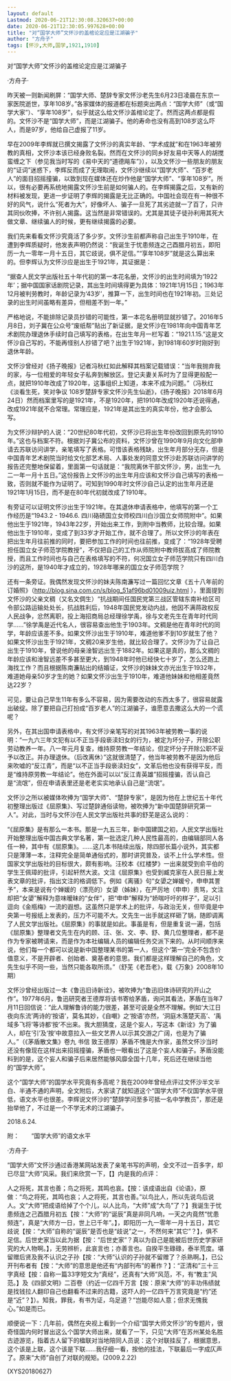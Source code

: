 ```yaml
---
layout: default
Lastmod: 2020-06-21T12:30:08.320637+00:00
date: 2020-06-21T12:30:05.997628+00:00
title: "对“国学大师”文怀沙的盖棺论定应是江湖骗子"
author: "方舟子"
tags: [怀沙,大师,国学,1921,1910]
---
```


对“国学大师”文怀沙的盖棺论定应是江湖骗子

·方舟子·

昨天被一则新闻刷屏：“国学大师、楚辞专家文怀沙老先生6月23日凌晨在东京一家医院逝世，享年108岁。”各家媒体的报道都在标题突出两点：“国学大师”（或“国学大家”）、“享年108岁”，似乎就这么给文怀沙盖棺论定了。然而这两点都是假的。文怀沙不是“国学大师”，而是江湖骗子。他的寿命也没有高到108岁这么吓人，而是97岁，他给自己虚报了11岁。

早在2009年李辉就已撰文揭露了文怀沙的真实年龄、“学术成就”和在1963年被劳教的真相，文怀沙本该已经身败名裂。然而在文怀沙的同乡好友易中天等人的胡搅蛮缠之下（参见我当时写的《易中天的“道德飚车”》），以及文怀沙一些朋友的朋友的“证词”迷惑下，李辉反而成了无理取闹，文怀沙继续以“国学大师”、“百岁老人”的面目招摇撞骗，以致到现在媒体还在炒作他是“国学大师”、“享年108岁”。所以，很有必要再系统地揭露文怀沙生前是如何骗人的。在李辉揭露之后，又有新的材料被发现，更进一步证明了李辉的揭露是无比正确的。中国社会现在有一种很不好的风气，说什么“死者为大”，好像坏人、骗子一旦死了其劣迹就一了百了，只许其同伙吹捧，不许别人揭露。这当然是非常错误的。尤其是其徒子徒孙利用其死大做文章、继续骗人的时候，更有继续揭露的必要。

我们先来看看文怀沙究竟活了多少岁。文怀沙生前都声称自己出生于1910年，在遭到李辉质疑时，他发表声明仍然说：“我诞生于忧患频连之己酉腊月初五，即阳历一九一零年一月十五日，其它歧说，俱不足信。”“享年108岁”就是这么算出来的。但李辉认为文怀沙应是出生于1921年，其证据是：

“据查人民文学出版社五十年代初的第一本花名册，文怀沙的出生时间填为‘1922年’；据中国国家话剧院记录，其出生时间填得更为具体：1921年1月15日；1963年12月被判劳教时，年龄记录为‘43岁’，推算一下，出生时间也在1921年初。三处记录的出生时间虽略有差异，但相差不到一年。”

严格地说，不能排除记录员抄错的可能性，第一本花名册明显就抄错了。2016年5月8日，刘子冀在公众号“废纸帮”贴出了新证据，是文怀沙在1981年向中国青年艺术剧院办理退休手续时自己填写的表格，在出生年月一栏写着：“1921.1.15.”这是文怀沙自己写的，不能再怪别人抄错了吧？出生于1921年，到1981年60岁时刚好到退休年龄。

文怀沙曾经对《扬子晚报》记者冯秋红如此解释其档案记载错误：“当年我抛弃我的家，与一位相爱的年轻女子私奔到解放区。登记夫妻关系时为了显得更般配一点，就把1910年改成了1920年，这事组织上知道，本来不成为问题。”（冯秋红《淡看生死，笑对争议 108岁楚辞专家文怀沙先生仙逝》，《扬子晚报》2018年6月24日）然而档案里写的是1921年，不是1920年，把1910年改成1920年还说得通，改成1921年就不合常理。常理应是，1921年是其出生的真实年份，他才会那么写。

为文怀沙辩护的人说：“20世纪80年代初，文怀沙已将出生年份改回到原先的1910年。”这也与档案不符。根据刘子冀公布的资料，文怀沙曾在1990年9月向文化部申请去苏联访问讲学，亲笔填写了表格。可惜该表格残缺，出生年月部分无存，但是中国青年艺术剧院当时给文化部艺术局、人事处发的同意文怀沙赴苏联访问讲学的报告还完整地保留着，里面第一句话就是：“我院离休干部文怀沙，男，出生一九二一年一月十五日。”这份报告上文怀沙的出生年月应该和文怀沙自己填写的表格一致，否则就不能作为证明了。可知到1990年时文怀沙自己认定的出生年月还是1921年1月15日，而不是在80年代初就改成了1910年。

有旁证可以证明文怀沙出生于1921年。在其退休申请表格中，他填写的第一个工作经历是“1943.2 - 1946.6. 四川硌碛国立女师校四川白沙国立女师院附中”。如果他出生于1921年，1943年22岁，开始出来工作，到附中当教师，比较合理。如果他出生于1910年，变成了到33岁才开始工作，就不合理了。所以文怀沙的年表在把出生年月往前推的同时，要把参加工作的时间也往前推，变成了：“1928年受聘担任国立女子师范学院教授”，不仅把自己的工作从师院附中教师拔高成了师院教授，而且工作时间也与自己在表格填写的不符，何况国立女子师范学院只有四川白沙的这所，是1940年才成立的，1928年哪来的国立女子师范学院？

还有一条旁证。我偶然发现文怀沙的妹夫陈南濂写过一篇回忆文章《五十八年前的订婚照》（http://blog.sina.com.cn/s/blog_51af96bd01009uiz.html ），里面提到文怀沙的父亲文稠（又名文倜生）“抗战期间任国民党第三战区管辖东南补给区司令部公路运输处处长，抗战胜利后，1948年国民党发动内战，他因不满蒋政权反人民战争，忿然离职，投上海招商局总经理徐学禹，徐与文老先生在青年时代同学……”徐学禹是近代名人，很容易查出他生于1903年。文稠是他在青年时代的同学，年龄应该差不多。如果文怀沙出生于1910年，难道他爹不到10岁就生了他？如果文怀沙出生于1921年，文稠20来岁生他，就比较合理了。文怀沙为了让自己出生于1910年，曾说他的母亲淦智远出生于1882年。如果这是真的，那么文稠的年龄应该和淦智远差不多甚至更大，到1948年时他已经快七十岁了，怎么还跑上海找工作？而且根据陈南濂贴出的结婚证，文怀沙的妹妹文亦光出生于1932年，难道她母亲50岁才生的她？如果文怀沙出生于1910年，难道他妹妹和他相差竟然达22岁？

可见，要让自己早生11年有多么不容易，因为需要改动的东西太多了，很容易就露出破绽。除了要把自己打扮成“百岁老人”的江湖骗子，谁愿意去撒这么大的一个谎呢？

另外，在其出国申请表格中，有文怀沙亲笔写的对其1963年被劳教一事的说明：“一九六三年文犯有以不正当手段亵渎妇女的行为，被定为坏分子，开除公职劳动教养一年。八一年元月复查，维持原劳教一年结论，但定坏分子开除公职不妥予以改正。并办理退休。（后改离休）”这就很清楚了，他当年被劳教不是因为他后来吹嘘的“反江青”，而是“以不正当手段亵渎妇女”，文革后他也没有获得平反，而是“维持原劳教一年结论”。他在外面可以以“反江青英雄”招摇撞骗，否认自己是“流氓”，但在申请表里还是老老实实地承认自己是“流氓”。

文怀沙之所以被媒体吹捧为“国学大师”、“楚辞专家”，是因为他在上世纪五十年代初整理出版过《屈原集》、写过楚辞通俗读物，被吹捧为“新中国楚辞研究第一人”。对此，当时与文怀沙在人民文学出版社共事的舒芜是这么说的：

“《屈原集》是有那么一本书。那是一九五三年，新中国建国之初，人民文学出版社开始整理出版中国古典文学名著，第一批选定几种人民性最高的，由编辑部同人各任一种，其中有《屈原集》。……这几本书陆续出版，除四部长篇小说外，其实都只是薄薄一本，注释完全是简单通俗式的，那时讲究普及，谈不上什么学术性。但国家文学出版社的目标很大，颇有影响。汪校本《红楼梦》一出来就受到俞平伯的学生王佩璋的批评，引起轩然大波。文注《屈原集》也受到臧克家在人民日报上发表文章的批评，指出文注的格调低下。例如《离骚》句“女嬃之婵媛兮，申申其詈予”，本来是说有个婵媛的（漂亮的）女嬃（姊妹），在严厉地（申申）责骂，文注却把“女嬃”解释为意味暧昧的“女伴”，把“申申”解释为“娇喘吁吁的样子”，足以引逗向《金瓶梅》一流的遐想。这虽然只是学术上的批评，与政治无关，但毕竟是中央第一号报纸上发表的，压力不可能不大。文先生一出手就这样砸了锅，随即调离了人民文学出版社。《屈原集》的事就是如此。事虽是有，但是重复说一遍，包括《屈原集》整理者文先生在内的顾、汪、张、文、李、舒、黄几位整理者，都不是作为专家被聘请来，而是作为本社编辑人员的编辑任务交派下来的。从时间顺序来说，他们每一个都可以说是新中国整理某书的第一人，但这个‘第一’完全不包含价值意义，不是开辟者、创始者、奠基者的意思。我们都是这样理解自己的角色，文先生似乎不同一些，当然只能各取所须。”（舒芜《老吾老》，载《万象》2008年10期）

文怀沙曾经出版过一本《鲁迅旧诗新诠》，被吹捧为“鲁迅旧体诗研究的开山之作”。1977年6月，鲁迅研究者王德厚将该书寄给茅盾，询问其看法，茅盾在当年7月11日回信说：“此人理解鲁诗的能力很差，甚至可说是全然不理解。例如‘大江日夜向东流’两诗的‘按语’，莫名其妙，《自嘲》之‘按语’亦然，‘洞庭木落楚天高’、‘禹域多飞将’等诗都‘按’不出来。我大胆猜度，这是个妄人，写这本《新诠》为了骗人，却在‘引’及‘按’中故意拉入一些文艺界人以示其交游之广阔，也是为了骗人。”（《茅盾散文集》卷九 书信 致王德厚）茅盾不愧是大作家，虽然文怀沙当时还没有像现在这样出来招摇撞骗，茅盾也一眼看出了这是个妄人和骗子。茅盾没能料到的是，这个妄人和骗子后来居然能够风靡全国十几年，死后还在继续当他的“国学大师”。

这个“国学大师”的国学水平究竟有多高呢？我在2009年曾经点评过文怀沙半文半白、半通不通的声明，全文附后，大家读了就知道这个“国学大师”不仅国学水平很低，语文水平也很差。李辉说文怀沙的“楚辞学问至多可抵一名中学教员”，那还是抬举他了，不过是一个不学无术的江湖骗子。

2018.6.24.

附：　　“国学大师”的语文水平

·方舟子·

“国学大师”文怀沙通过香港某网站发表了亲笔书写的声明，全文不过一百多字，却已尽显“大师”风采。我们来欣赏一下，【】内是我的点评：

人之将死，其言也善；鸟之将死，其鸣也哀。【按：该成语出自《论语》，原做：“鸟之将死，其鸣也哀；人之将死，其言也善。”以鸟比人，所以先说鸟后说人。文“大师”把成语给掉了个个儿，以人比鸟，“大师”成“大鸟”了？】我诞生于忧患频连之己酉腊月初五【按：“大师”的“诞辰”真是非同凡响，一天之内竟然“忧患频连”，真是“大师方一日，世上已千年”。】，即阳历一九一零年一月十五日，其它歧说【按：“大师”自称的“诞辰”是否也是“歧说”之一，不然何来“其它”？】，俱不足信。后世史家当以此为据【按：“后世史家”？真以为自己是能被后世历史学家研究的大人物啊。】，无劳辨析，此哀言也；亦善言也。自揆平生碌碌，泰半荒度。堪留赠后贤及我不认识之子孙【按：“大师”认识的子孙就不留赠了？杀熟啊。】，已公开刊布者有【按：“大师”的意思是他还有“内部刊布”的著作？】：“正清和”三十三字真经【按：自称一篇33字短文为“真经”，还真有“大师”风范，不，有“教主”风范。】及《四部文明》二百卷（约近一亿四千万言【按：原来“大师”的丰功伟绩就是找钱拉人翻印自己也翻看不过来的古籍，这吓人的一亿四千万言究竟是“约”还是“近”？】）。知我，罪我，有书为证，乌足道？“岂能尽如人意；但求无愧我心。”如是而已。

顺便说一下：几年前，偶然在央视上看到一个介绍“国学大师文怀沙”的专题片，很奇怪国内何时冒出这么个国学大师出来，就看了一下，只见“大师”在苏州某处名胜古迹游览，指着古人留下的楹联对当地陪同人员说：这个对联挂反了，根据意思，这个该是上联，这个该是下联……我仔细一看，按他的挂法，下联最后一字成仄声了。原来“大师”自创了对联的规矩。(2009.2.22)

(XYS20180627)

